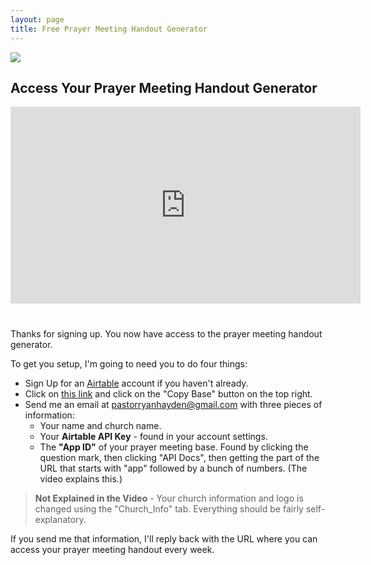 ```yaml
---
layout: page
title: Free Prayer Meeting Handout Generator
---
```


![]({{site.url}}/assets/design/generator.jpg)

## Access Your Prayer Meeting Handout Generator


<iframe width="560"  style="display: block; margin: 0 auto 40px auto; text-align: center; " height="315" src="https://www.youtube.com/embed/3AZxTqHrqCY" frameborder="0" allowfullscreen></iframe>

Thanks for signing up.  You now have access to the prayer meeting handout generator.  

To get you setup, I'm going to need you to do four things:

* Sign Up for an [Airtable](https://airtable.com/) account if you haven't already.
* Click on [this link](https://airtable.com/shrnNAqN0LkCPz675/tbl7jiNkZNo50w1ps/viwAfcUCwcSmUkQ4D) and click on the "Copy Base" button on the top right.
* Send me an email at pastorryanhayden@gmail.com with three pieces of information:
    - Your name and church name.
    - Your **Airtable API Key** - found in your account settings.
    - The **"App ID"** of your prayer meeting base. Found by clicking the question mark, then clicking "API Docs", then getting the part of the URL that starts with "app" followed by a bunch of numbers.  (The video explains this.)




> **Not Explained in the Video** - Your church information and logo is changed using the "Church_Info" tab.  Everything should be fairly self-explanatory.

If you send me that information, I'll reply back with the URL where you can access your prayer meeting handout every week.

